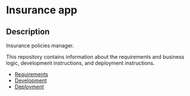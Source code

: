 # Insurance app

## Description

Insurance policies manager.

This repository contains information about the requirements and business logic, development instructions, and deployment instructions.

* [Requirements](docs/requirements.md)
* [Development](docs/development.md)
* [Deployment](docs/deployment.md)